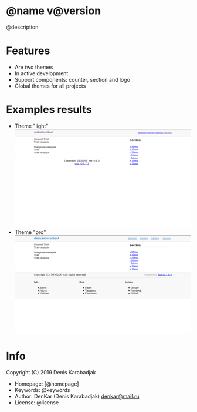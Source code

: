 @name v@version
====================================
@description

# Features

* Are two themes
* In active development
* Support components: counter, section and logo
* Global themes for all projects

# Examples results

* Theme "light"
![Result](src/light/screenshot.png)
* Theme "pro"
![Result](src/pro/screenshot.png)

# Info

Copyright (C) 2019 Denis Karabadjak

* Homepage: [@homepage]
* Keywords: @keywords
* Author: DenKar (Denis Karabadjak) <denkar@mail.ru>
* License: @license

